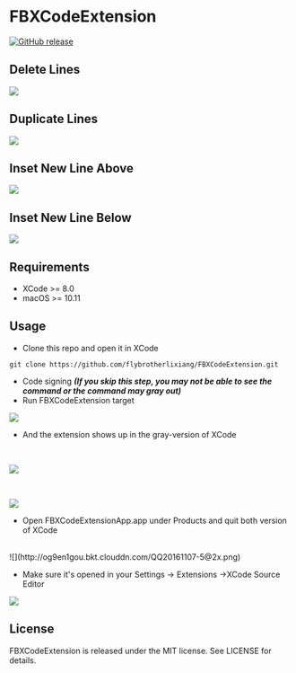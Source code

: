 # FBXCodeExtension

[![GitHub release](https://img.shields.io/github/release/flybrotherlixiang/FBXCodeExtension.svg)](https://github.com/flybrotherlixiang/FBXCodeExtension/releases)

## Delete Lines
![](http://og9en1gou.bkt.clouddn.com/1.gif)
## Duplicate Lines
![](http://og9en1gou.bkt.clouddn.com/2.gif)
## Inset New Line Above
![](http://og9en1gou.bkt.clouddn.com/3.gif)
## Inset New Line Below
![](http://og9en1gou.bkt.clouddn.com/4.gif)

## Requirements
- XCode >= 8.0
- macOS >= 10.11

## Usage
- Clone this repo and open it in XCode
```
git clone https://github.com/flybrotherlixiang/FBXCodeExtension.git
```
- Code signing 
___(If you skip this step, you may not be able to see the command or the command may gray out)___
- Run FBXCodeExtension target

![](http://og9en1gou.bkt.clouddn.com/QQ20161107-1@2x.png)

- And the extension shows up in the gray-version of XCode

<br/>

![](http://og9en1gou.bkt.clouddn.com/QQ20161107-3@2x.png)

<br/>

![](http://og9en1gou.bkt.clouddn.com/QQ20161107-2@2x.png)

- Open FBXCodeExtensionApp.app under Products and quit both version of XCode

<br/>
![](http://og9en1gou.bkt.clouddn.com/QQ20161107-5@2x.png)

- Make sure it's opened in your Settings -> Extensions ->XCode Source Editor

![](http://og9en1gou.bkt.clouddn.com/QQ20161107-7@2x.png)

## License
FBXCodeExtension is released under the MIT license. See LICENSE for details.
